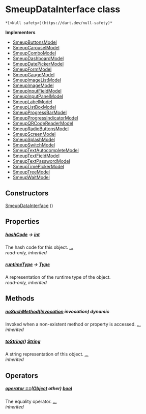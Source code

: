 


# SmeupDataInterface class






    *[<Null safety>](https://dart.dev/null-safety)*








**Implementers**

- [SmeupButtonsModel](../smeup_models_widgets_smeup_buttons_model/SmeupButtonsModel-class.md)
- [SmeupCarouselModel](../smeup_models_widgets_smeup_carousel_model/SmeupCarouselModel-class.md)
- [SmeupComboModel](../smeup_models_widgets_smeup_combo_model/SmeupComboModel-class.md)
- [SmeupDashboardModel](../smeup_models_widgets_smeup_dashboard_model/SmeupDashboardModel-class.md)
- [SmeupDatePickerModel](../smeup_models_widgets_smeup_datepicker_model/SmeupDatePickerModel-class.md)
- [SmeupFormModel](../smeup_models_widgets_smeup_form_model/SmeupFormModel-class.md)
- [SmeupGaugeModel](../smeup_models_widgets_smeup_gauge_model/SmeupGaugeModel-class.md)
- [SmeupImageListModel](../smeup_models_widgets_smeup_image_list_model/SmeupImageListModel-class.md)
- [SmeupImageModel](../smeup_models_widgets_smeup_image_model/SmeupImageModel-class.md)
- [SmeupInputFieldModel](../smeup_models_widgets_smeup_input_field_model/SmeupInputFieldModel-class.md)
- [SmeupInputPanelModel](../smeup_models_widgets_smeup_inputpanel_model/SmeupInputPanelModel-class.md)
- [SmeupLabelModel](../smeup_models_widgets_smeup_label_model/SmeupLabelModel-class.md)
- [SmeupListBoxModel](../smeup_models_widgets_smeup_list_box_model/SmeupListBoxModel-class.md)
- [SmeupProgressBarModel](../smeup_models_widgets_smeup_progress_bar_model/SmeupProgressBarModel-class.md)
- [SmeupProgressIndicatorModel](../smeup_models_widgets_smeup_progress_indicator_model/SmeupProgressIndicatorModel-class.md)
- [SmeupQRCodeReaderModel](../smeup_models_widgets_smeup_qrcode_reader_model/SmeupQRCodeReaderModel-class.md)
- [SmeupRadioButtonsModel](../smeup_models_widgets_smeup_radio_buttons_model/SmeupRadioButtonsModel-class.md)
- [SmeupScreenModel](../smeup_models_widgets_smeup_screen_model/SmeupScreenModel-class.md)
- [SmeupSplashModel](../smeup_models_widgets_smeup_splash_model/SmeupSplashModel-class.md)
- [SmeupSwitchModel](../smeup_models_widgets_smeup_switch_model/SmeupSwitchModel-class.md)
- [SmeupTextAutocompleteModel](../smeup_models_widgets_smeup_text_autocomplete_model/SmeupTextAutocompleteModel-class.md)
- [SmeupTextFieldModel](../smeup_models_widgets_smeup_text_field_model/SmeupTextFieldModel-class.md)
- [SmeupTextPasswordModel](../smeup_models_widgets_smeup_text_password_model/SmeupTextPasswordModel-class.md)
- [SmeupTimePickerModel](../smeup_models_widgets_smeup_timepicker_model/SmeupTimePickerModel-class.md)
- [SmeupTreeModel](../smeup_models_widgets_smeup_tree_model/SmeupTreeModel-class.md)
- [SmeupWaitModel](../smeup_models_widgets_smeup_wait_model/SmeupWaitModel-class.md)



## Constructors

[SmeupDataInterface](../smeup_models_widgets_smeup_data_interface/SmeupDataInterface/SmeupDataInterface.md) ()

    


## Properties

##### [hashCode](https://api.flutter.dev/flutter/dart-core/Object/hashCode.html) &#8594; [int](https://api.flutter.dev/flutter/dart-core/int-class.html)



The hash code for this object. [...](https://api.flutter.dev/flutter/dart-core/Object/hashCode.html)  
_read-only, inherited_



##### [runtimeType](https://api.flutter.dev/flutter/dart-core/Object/runtimeType.html) &#8594; [Type](https://api.flutter.dev/flutter/dart-core/Type-class.html)



A representation of the runtime type of the object.   
_read-only, inherited_




## Methods

##### [noSuchMethod](https://api.flutter.dev/flutter/dart-core/Object/noSuchMethod.html)([Invocation](https://api.flutter.dev/flutter/dart-core/Invocation-class.html) invocation) dynamic



Invoked when a non-existent method or property is accessed. [...](https://api.flutter.dev/flutter/dart-core/Object/noSuchMethod.html)  
_inherited_



##### [toString](https://api.flutter.dev/flutter/dart-core/Object/toString.html)() [String](https://api.flutter.dev/flutter/dart-core/String-class.html)



A string representation of this object. [...](https://api.flutter.dev/flutter/dart-core/Object/toString.html)  
_inherited_




## Operators

##### [operator ==](https://api.flutter.dev/flutter/dart-core/Object/operator_equals.html)([Object](https://api.flutter.dev/flutter/dart-core/Object-class.html) other) [bool](https://api.flutter.dev/flutter/dart-core/bool-class.html)



The equality operator. [...](https://api.flutter.dev/flutter/dart-core/Object/operator_equals.html)  
_inherited_











